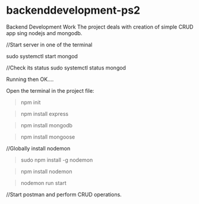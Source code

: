 # backenddevelopment-ps2
Backend Development Work
The project deals with creation of simple CRUD app sing nodejs and mongodb.

//Start server in one of the terminal

sudo systemctl start mongod

//Check its status
sudo systemctl status mongod

Running then OK....


Open the terminal in the project file:
>npm init

> npm install express

> npm install mongodb

>npm install mongoose

//Globally install nodemon
>sudo npm install -g nodemon

>npm install nodemon

>nodemon run start

//Start postman and perform CRUD operations.
